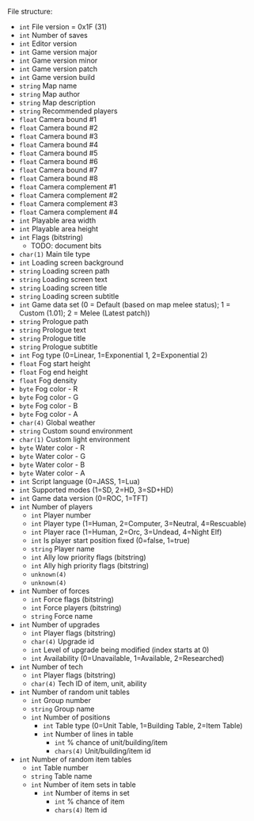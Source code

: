 File structure: 
* `int` File version = 0x1F (31)
* `int` Number of saves
* `int` Editor version
* `int` Game version major
* `int` Game version minor
* `int` Game version patch
* `int` Game version build
* `string` Map name
* `string` Map author
* `string` Map description
* `string` Recommended players
* `float` Camera bound #1
* `float` Camera bound #2
* `float` Camera bound #3
* `float` Camera bound #4
* `float` Camera bound #5
* `float` Camera bound #6
* `float` Camera bound #7
* `float` Camera bound #8
* `float` Camera complement #1
* `float` Camera complement #2
* `float` Camera complement #3
* `float` Camera complement #4
* `int` Playable area width
* `int` Playable area height
* `int` Flags (bitstring)
  * TODO: document bits
* `char(1)` Main tile type
* `int` Loading screen background
* `string` Loading screen path
* `string` Loading screen text
* `string` Loading screen title
* `string` Loading screen subtitle
* `int` Game data set (0 = Default (based on map melee status); 1 = Custom (1.01); 2 = Melee (Latest patch))
* `string` Prologue path
* `string` Prologue text
* `string` Prologue title
* `string` Prologue subtitle
* `int` Fog type (0=Linear, 1=Exponential 1, 2=Exponential 2)
* `float` Fog start height
* `float` Fog end height
* `float` Fog density
* `byte` Fog color - R
* `byte` Fog color - G
* `byte` Fog color - B
* `byte` Fog color - A
* `char(4)` Global weather
* `string` Custom sound environment
* `char(1)` Custom light environment
* `byte` Water color - R
* `byte` Water color - G
* `byte` Water color - B
* `byte` Water color - A
* `int` Script language (0=JASS, 1=Lua)
* `int` Supported modes (1=SD, 2=HD, 3=SD+HD)
* `int` Game data version (0=ROC, 1=TFT)
* `int` Number of players
  * `int` Player number
  * `int` Player type (1=Human, 2=Computer, 3=Neutral, 4=Rescuable)
  * `int` Player race (1=Human, 2=Orc, 3=Undead, 4=Night Elf)
  * `int` Is player start position fixed (0=false, 1=true)
  * `string` Player name
  * `int` Ally low priority flags (bitstring)
  * `int` Ally high priority flags (bitstring)
  * `unknown(4)`
  * `unknown(4)`
* `int` Number of forces
  * `int` Force flags (bitstring)
  * `int` Force players (bitstring)
  * `string` Force name
* `int` Number of upgrades
  * `int` Player flags (bitstring)
  * `char(4)` Upgrade id
  * `int` Level of upgrade being modified (index starts at 0)
  * `int` Availability (0=Unavailable, 1=Available, 2=Researched)
* `int` Number of tech
  * `int` Player flags (bitstring)
  * `char(4)` Tech ID of item, unit, ability
* `int` Number of random unit tables
  * `int` Group number
  * `string` Group name
  * `int` Number of positions
    * `int` Table type (0=Unit Table, 1=Building Table, 2=Item Table)
    * `int` Number of lines in table
      * `int` % chance of unit/building/item
      * `chars(4)` Unit/building/item id
* `int` Number of random item tables
  * `int` Table number
  * `string` Table name
  * `int` Number of item sets in table
    * `int` Number of items in set
      * `int` % chance of item
      * `chars(4)` Item id
